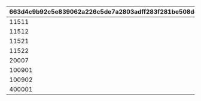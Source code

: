 |663d4c9b92c5e839062a226c5de7a2803adff283f281be508d4889bfc220adf6|03709c5a4ff8aa432f8dcb3e870ee8109b63f3ea9374bc5c30b60cd519a18b97|
| --- | --- |
|11511|100|
|11512|100|
|11521|100|
|11522|107|
|20007|108|
|100901|108|
|100902|100|
|400001|2001|